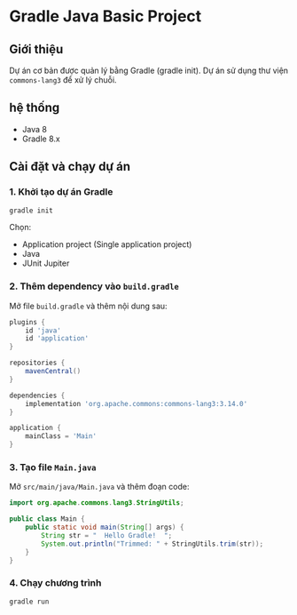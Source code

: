 # Gradle Java Basic Project

## Giới thiệu
Dự án cơ bản được quản lý bằng Gradle (gradle init). Dự án sử dụng thư viện `commons-lang3` để xử lý chuỗi.

## hệ thống
- Java 8 
- Gradle 8.x

## Cài đặt và chạy dự án
### 1. Khởi tạo dự án Gradle
```sh
gradle init
```
Chọn:
- Application project (Single application project)
- Java
- JUnit Jupiter 

### 2. Thêm dependency vào `build.gradle`
Mở file `build.gradle` và thêm nội dung sau:
```gradle
plugins {
    id 'java'
    id 'application'
}

repositories {
    mavenCentral()
}

dependencies {
    implementation 'org.apache.commons:commons-lang3:3.14.0'
}

application {
    mainClass = 'Main'
}
```

### 3. Tạo file `Main.java`
Mở `src/main/java/Main.java` và thêm đoạn code:
```java
import org.apache.commons.lang3.StringUtils;

public class Main {
    public static void main(String[] args) {
        String str = "  Hello Gradle!  ";
        System.out.println("Trimmed: " + StringUtils.trim(str));
    }
}
```

### 4. Chạy chương trình
```sh
gradle run
```
